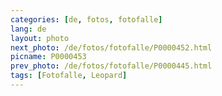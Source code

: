 ```yaml
---
categories: [de, fotos, fotofalle]
lang: de
layout: photo
next_photo: /de/fotos/fotofalle/P0000452.html
picname: P0000453
prev_photo: /de/fotos/fotofalle/P0000445.html
tags: [Fotofalle, Leopard]
---
```

